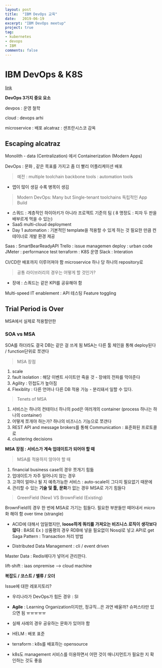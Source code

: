 ```yaml
---
layout: post
title:  "IBM DevOps 교육"
date:   2019-06-19
excerpt: "IBM DevOps meetup"
project: true
tag:
- kubernetes
- devops
- IBM
comments: false
---
```


# IBM DevOps & K8S
[link](ibm.biz/201906dw)

**DevOps 3가지 중요 요소**

devpos : 운영 철학

cloud : devops arhi

microservice : 배포
alcatraz : 샌프란시스코 감옥

## Escaping alcatraz

Monolith - data (Centralization)
에서
Containerization (Modern Apps)

DevOps : 문화 , 같은 목표를 가지고 좀 더 빨리 어플리케이션 배포

> 예전 : multiple toolchain backbone tools : automation tools
-  앱이 많이 생길 수록 병목이 생김

> Modern DevOps: Many but Single-tenant toolchains 독립적인 App Build
- 스쿼드 : 계층적인 하이아키가 아니라 프로젝트 기준의 팀 ( 8 명정도 : 피자 두 판을 배부르게 먹을 수 있는)
- SaaS multi-cloud deployment
- Day 1 automation : 기본적인 template을 적용할 수 있게 하는 것
필요한 만큼 컨테이너로 개발 환경 제공

Saas : SmartBearReadyAPI
Trello : issue managemen
deploy : urban code
JMeter : performance test
terraform : K8S 운영
Slack : Interation

CI/CD란 배포까지 이루어져야 함
microservice 하나 당 하나의 repository로
> 공통 라이브러리의 경우는 어떻게 할 것인가?

- 장애 : 스쿼드는 같은 KPI를 공유해야 함

Multi-speed IT enablement : API 테스팅
Feature toggling


## Trial Period is Over

MSA에서 실제로 적용할만한

### SOA vs MSA

SOA를 하더라도 결국 DB는 같은 걸 쓰게 됨
MSA는 다른 툴 체인을 통해 deploy된다 / function단위로 쪼갠다

> MSA 장점

1. scale
2. fault isolation : 해당 이벤트 사이트만 죽을 것 - 장애의 전파를 막아준다
3. Agility : 민첩도가 높아짐
4. Flexiblity : 다른 언어나 다른 DB 적용 가능 - 분리돼서 일할 수 있다.

> Tenets of MSA
 1. 서비스는 하나의 컨테이너 하나의 pod은 여러개의 container (process 하나는 하나의 container)
 2. 어떻게 쪼개야 하는가?  하나의 비즈니스 기능으로 쪼갠다
 3. REST API and message brokers를 통해 Communication : 표준화된 프로토콜로
 4. clustering decisions

**MSA 장점 :  서비스가 계속 업데이트가 되어야 할 때**

> MSA를 적용하지 않아야 할 때
1. financial business case의 경우 쪼개기 힘듦
2. 업데이트가 자주 일어나지 않는 경우
3. 고객이 얼마나 될 지 예측가능한 서비스  : auto-scale이 그다지 필요없기 때문에
4. 관리할 수 있는 **기술 및 툴, 문화**가 없는 경우 MSA로 가기 힘들다

> GreenField (New) VS BrownField (Existing)

BrownField의 경우 한 번에 MSA로 가기는 힘들다.
필요한 부분들만 떼어내서 micro화 해야 함 over time (strangle)

- ACID에 대해서 엄밀했지만, **loose하게 쿼리를 가져오는 비즈니스 로직이 생각보다 많다** : BASE
Ex ) 상품평의 경우 RDB에 넣을 필요없이 Nosql로 넣고 API로 get
Saga Pattern : Transaction 처리 방법

- Distributed Data Management : cli / event driven

Master Data : Redis에다가 넣어서 관리한다.

lift-shift : iaas onpremise --> cloud machine

**복잡도 / 코스트 / 밸류 / 오더**


Issue에 대한 레포지토리?

- 우리나라가 DevOps가 힘든 경우 : SI

- **Agile** : Learning Organization이지만, 정규직...은 과연 배울까? 슈퍼스타만 있으면 됨 ㅠㅠㅠㅠㅠ
- 실패 사례의 경우 공유하는 문화가 있어야 함
- HELM : 배포 표준
- terraform : k8s를 배포하는 opensource
- k8s도 management 서비스를 이용하면서 어떤 것이 매니지먼트가 필요한 지 확인하는 것도 좋음


